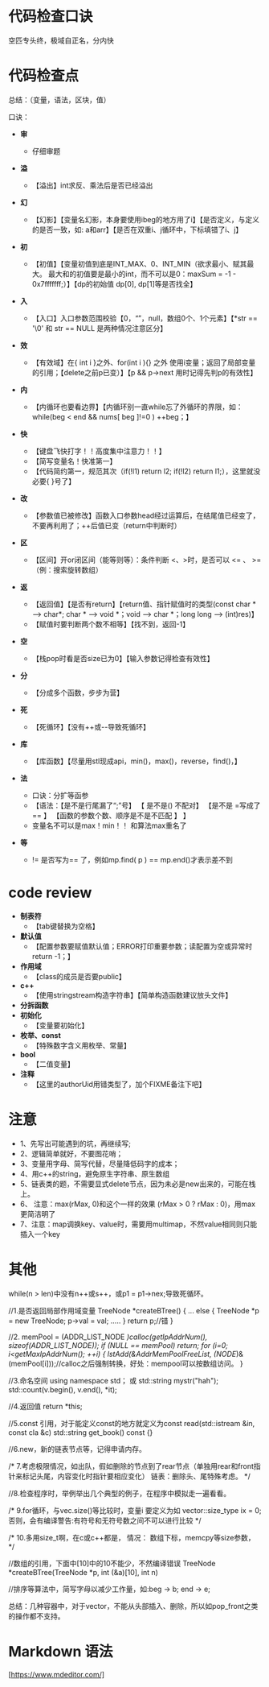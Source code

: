 ﻿# 代码检查口诀
空匹专头终，极域自正名，分内快


# 代码检查点
总结：（变量，语法，区块，值）

口诀：


- **审** 
  - 仔细审题

- **溢** 
  - 【溢出】int求反、乘法后是否已经溢出

- **幻** 
  - 【幻影】【变量名幻影，本身要使用ibeg的地方用了i】【是否定义，与定义的是否一致，如: a和arr】【是否在双重i、j循环中，下标填错了i、j】 

- **初** 
  - 【初值】【变量初值到底是INT_MAX、0、INT_MIN（欲求最小、赋其最大。 最大和的初值要是最小的int，而不可以是0：maxSum = -1 - 0x7fffffff;）】【dp的初始值 dp[0], dp[1]等是否找全】

- **入** 
  - 【入口】入口参数范围校验【0，“”，null，数组0个、1个元素】【*str == '\0' 和 str == NULL 是两种情况注意区分】


- **效** 
  - 【有效域】在{ int i }之外、for(int i ){} 之外 使用i变量；返回了局部变量的引用；【delete之前p已变）】【p && p->next 用时记得先判p的有效性】

- **内**			
  - 【内循环也要看边界】【内循环别一直while忘了外循环的界限，如：while(beg < end && nums[ beg ]!=0 ) ++beg；】

- **快**			
  - 【键盘飞快打字！！高度集中注意力！！】
  - 【简写变量名！快准第一】
  - 【代码简约第一，规范其次（if(!l1) return l2; if(!l2) return l1;），这里就没必要{ }号了】

- **改** 
  - 【参数值已被修改】函数入口参数head经过运算后，在结尾值已经变了，不要再利用了；++后值已变（return中判断时）

- **区** 
  - 【区间】开or闭区间（能等则等）：条件判断 <、>时，是否可以 <= 、 >=（例：搜索旋转数组）


- **返**	
  - 【返回值】【是否有return】【return值、指针赋值时的类型(const char * ——> char*; char * ——> void *；void ——> char *；long long ——> (int)res)】
  - 【赋值时要判断两个数不相等】【找不到，返回-1】

- **空**		
  - 【栈pop时看是否size已为0】【输入参数记得检查有效性】

- **分**		
  - 【分成多个函数，步步为营】

- **死**		
  - 【死循环】【没有++或--导致死循环】

- **库**		
  - 【库函数】【尽量用stl现成api，min()，max()，reverse，find()，】


- **法**		
  - 口诀：分扩等函参
  - 【语法：【是不是行尾漏了“;”号】 【 是不是() 不配对】 【是不是 =写成了== 】 【函数的参数个数、顺序是不是不匹配 】 】
  - 变量名不可以是max！min！！ 和算法max重名了

- **等**		
  -  != 是否写为== 了，例如mp.find( p ) == mp.end()才表示差不到


# code review
- **制表符** 		
  - 【tab键替换为空格】
- **默认值**		
  - 【配置参数要赋值默认值；ERROR打印重要参数；读配置为空或异常时return -1；】
- **作用域**		
  - 【class的成员是否要public】
- **c++**			
  - 【使用stringstream构造字符串】【简单构造函数建议放头文件】
- **分拆函数**
- **初始化**		
  - 【变量要初始化】
- **枚举、const**	
  - 【特殊数字含义用枚举、常量】
- **bool**		
  - 【二值变量】
- **注释**		
  - 【这里的authorUid用错类型了，加个FIXME备注下吧】

# 注意
- 1、先写出可能遇到的坑，再继续写;
- 2、逻辑简单就好，不要图花哨；
- 3、变量用字母、简写代替，尽量降低码字的成本；
- 4、用c++的string，避免原生字符串、原生数组
- 5、链表类的题，不需要显式delete节点，因为未必是new出来的，可能在栈上。
- 6、 注意：max(rMax, 0)和这个一样的效果 (rMax > 0 ? rMax : 0)，用max更简洁明了
- 7、注意：map调换key、value时，需要用multimap，不然value相同则只能插入一个key

# 其他
while(n > len)中没有n++或s++，或p1 = p1->nex;导致死循环。

//1.是否返回局部作用域变量
TreeNode *createBTree()
{
	...
	else
	{
		TreeNode *p = new TreeNode;
		p->val = val;
		.....
	}
	return p;//错
}

//2.
memPool = (ADDR_LIST_NODE *)calloc(getIpAddrNum(), sizeof(ADDR_LIST_NODE));
if (NULL == memPool)
	return;
for (i=0; i<getMaxIpAddrNum(); ++i)
{
	lstAdd(&AddrMemPoolFreeList, (NODE*)&(memPool[i]));//calloc之后强制转换，好处：mempool可以按数组访问。
}

//3.命名空间
using namespace std；
或
std::string mystr("hah");
std::count(v.begin(), v.end(), *it);

//4.返回值
return *this;

//5.const 引用，对于能定义const的地方就定义为const
read(std::istream &in, const cla &c)
std::string get_book() const
{}

//6.new，新的链表节点等，记得申请内存。

/*
7.考虑极限情况，如出队，假如删除的节点到了rear节点（单独用rear和front指针来标记头尾，内容变化时指针要相应变化）
	链表：删除头、尾特殊考虑。
*/

//8.检查程序时，举例举出几个典型的例子，在程序中模拟走一遍看看。

/*
9.for循环，与vec.size()等比较时，变量i 要定义为如 vector<int>::size_type ix = 0;
否则，会有编译警告:有符号和无符号数之间不可以进行比较
*/

/*
10.多用size_t啊，在c或c++都是，
情况：
数组下标，memcpy等size参数，
*/

//数组的引用，下面中[10]中的10不能少，不然编译错误
TreeNode *createBTree(TreeNode *p, int (&a)[10], int n)

//排序等算法中，简写字母以减少工作量，如:beg -> b; end -> e;


总结：几种容器中，对于vector，不能从头部插入、删除，所以如pop_front之类的操作都不支持。  


# Markdown 语法
[https://www.mdeditor.com/]